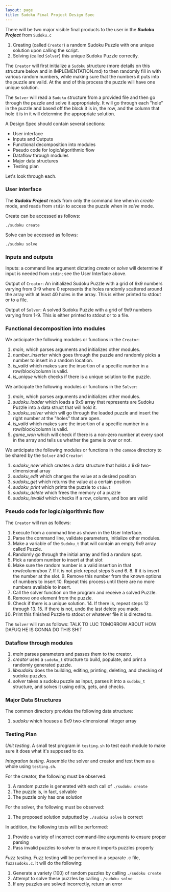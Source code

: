 ```yaml
---
layout: page
title: Sudoku Final Project Design Spec
---
```


There will be two major visible final products to the user in the ***Sudoku Project*** from `Sudoku.c`

1. Creating (called `Creator`) a random Sudoku Puzzle with one unique solution upon calling the script.
2. Solving (called `Solver`) this unique Sudoku Puzzle correctly.

The `Creator` will first initialize a `Sudoku` structure (more details on this structure below and in IMPLEMENTATION.md) to then randomly fill in with various random numbers, while making sure that the numbers it puts into the puzzle are valid. At the end of this process the puzzle will have one unique solution.

The `Solver` will read a `Sudoku` structure from a provided file and then go through the puzzle and solve it appropriately. It will go through each "hole" in the puzzle and based off the block it is in, the row, and the column that hole it is in it will determine the appropriate solution.

A Design Spec should contain several sections:

* User interface
* Inputs and Outputs
* Functional decomposition into modules
* Pseudo code for logic/algorithmic flow
* Dataflow through modules
* Major data structures
* Testing plan

Let's look through each.

### User interface

The ***Sudoku Project*** reads from only the command line when in *create* mode, and reads from `stdin` to access the puzzle when in *solve* mode.

Create can be accessed as follows:

```
./sudoku create
```

Solve can be accessed as follows:

```
./sudoku solve
```

### Inputs and outputs

Inputs: a command line argument dictating *create* or *solve* will determine if input is needed from `stdin`; see the User Interface above.

Output of `Creator`: An initialized Sudoku Puzzle with a grid of 9x9 numbers varying from 0-9 where 0 represents the holes randomly scattered around the array with at least 40 holes in the array. This is either printed to stdout or to a file.

Output of `Solver`: A solved Sudoku Puzzle with a grid of 9x9 numbers varying from 1-9. This is either printed to stdout or to a file.

### Functional decomposition into modules

We anticipate the following modules or functions in the `Creator`:

 1. *main*, which parses arguments and initializes other modules.
 2. *number_inserter* which goes through the puzzle and randomly picks a number to insert in a random location.
 3. *is_valid* which makes sure the insertion of a specific number in a row/block/column is valid.
 4. *is_unique* which checks if there is a unique solution to the puzzle.

We anticipate the following modules or functions in the `Solver`:

 1. *main*, which parses arguments and initializes other modules.
 2. *sudoku_loader* which loads a 9x9 array that represents are Sudoku Puzzle into a data struct that will hold it.
 3. *sudoku_solver* which will go through the loaded puzzle and insert the right number at the "holes" that are open.
 4. *is_valid* which makes sure the insertion of a specific number in a row/block/column is valid.
 5. *game_won* which will check if there is a non-zero number at every spot in the array and tells us whether the game is over or not.

We anticipate the following modules or functions in the `common` directory to be shared by the `Solver` and `Creator`:

1. *sudoku_new* which creates a data structure that holds a 9x9 two-dimensional array
2. *sudoku_edit* which changes the value at a desired position
3. *sudoku_get* which returns the value at a certain position
4. *sudoku_print* which prints the puzzle to `stdout`
5. *sudoku_delete* which frees the memory of a puzzle
6. *sudoku_isvalid* which checks if a row, column, and box are valid

### Pseudo code for logic/algorithmic flow

The `Creator` will run as follows:

1. Execute from a command line as shown in the User Interface.
2. Parse the command line, validate parameters, initialize other modules.
3. Make a variable of the `Sudoku_t` that will contain an empty 9x9 array called Puzzle.
4. Randomly go through the initial array and find a random spot.
  5. Pick a random number to insert at that slot
  6. Make sure the random number is a valid insertion in that row/column/box
    7. If it is not pick repeat steps 5 and 6.
    8. If it is insert the number at the slot.
    9. Remove this number from the known options of numbers to insert
    10. Repeat this process until there are no more numbers available to insert.
11. Call the solver function on the program and receive a solved Puzzle.
  12. Remove one element from the puzzle.
  13. Check if there is a unique solution.
    14. If there is, repeat steps 12 through 13.
    15. If there is not, undo the last delete you made.
16. Print this finished Puzzle to stdout or whatever file it is directed to.

The `Solver` will run as follows:  TALK TO LUC TOMORROW ABOUT HOW DAFUQ HE IS GONNA DO THIS SHIT

### Dataflow through modules

 1. *main* parses parameters and passes them to the creator.
 2. *creator* uses a `sudoku_t` structure to build, populate, and print a randomly generated puzzle.
 3. *libsudoku* does the building, editing, printing, deleting, and checking of sudoku puzzles.
 4. *solver* takes a sudoku puzzle as input, parses it into a `sudoku_t` structure, and solves it using edits, gets, and checks.

### Major Data Structures

The common directory provides the following data structure:

 1. *sudoku* which houses a 9x9 two-dimensional integer array

### Testing Plan

*Unit testing*.  A small test program in `testing.sh` to test each module to make sure it does what it's supposed to do.

*Integration testing*.  Assemble the solver and creator and test them as a whole using `testing.sh`.

For the creator, the following must be observed:

1. A random puzzle is generated with each call of `./sudoku create`
2. The puzzle is, in fact, solvable
3. The puzzle only has one solution

For the solver, the following must be observed:

1. The proposed solution outputted by `./sudoku solve` is correct

In addition, the following tests will be performed:

1. Provide a variety of incorrect command-line arguments to ensure proper parsing
2. Pass invalid puzzles to solver to ensure it imports puzzles properly

*Fuzz testing*. Fuzz testing will be performed in a separate .c file, `fuzzsudoku.c`. It will do the following:

1. Generate a variety (100) of random puzzles by calling `./sudoku create`
2. Attempt to solve these puzzles by calling `./sudoku solve`
3. If any puzzles are solved incorrectly, return an error
